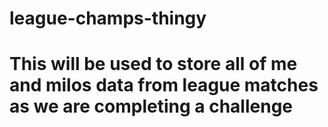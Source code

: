 # league-champs-thingy
# This will be used to store all of me and milos data from league matches as we are completing a challenge 
